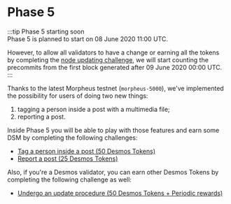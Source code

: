 # Phase 5
:::tip Phase 5 starting soon  
Phase 5 is planned to start on 08 June 2020 11:00 UTC. 

However, to allow all validators to have a change or earning all the tokens by completing the [node updating challenge](update-node.md), we will start counting the precommits from the first block generated after 09 June 2020 00:00 UTC.  
:::

Thanks to the latest Morpheus testnet (`morpheus-5000`), we've implemented the possibility for users of doing two new things: 

1. tagging a person inside a post with a multimedia file; 
2. reporting a post.

Inside Phase 5 you will be able to play with those features and earn some DSM by completing the following challenges:

- [Tag a person inside a post (50 Desmos Tokens)](tag-person.md)
- [Report a post (25 Desmos Tokens)](report-post.md)

Also, if you're a Desmos validator, you can earn other Desmos Tokens by completing the following challenge as well:
- [Undergo an update procedure (50 Desmos Tokens + Periodic rewards)](update-node.md)
